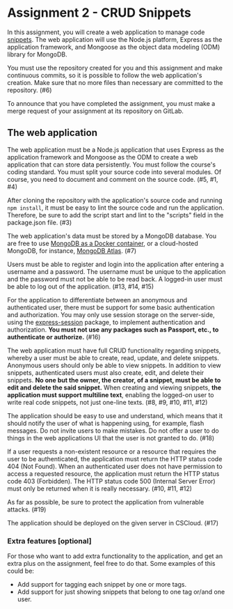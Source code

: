 # Assignment 2 - CRUD Snippets

In this assignment, you will create a web application to manage code [snippets](https://en.wikipedia.org/wiki/Snippet_(programming)). The web application will use the Node.js platform, Express as the application framework, and Mongoose as the object data modeling (ODM) library for MongoDB.

You must use the repository created for you and this assignment and make continuous commits, so it is possible to follow the web application's creation. Make sure that no more files than necessary are committed to the repository. (#6)

To announce that you have completed the assignment, you must make a merge request of your assignment at its repository on GitLab.

## The web application

The web application must be a Node.js application that uses Express as the application framework and Mongoose as the ODM to create a web application that can store data persistently. You must follow the course's coding standard. You must split your source code into several modules. Of course, you need to document and comment on the source code. (#5, #1, #4)

After cloning the repository with the application's source code and running `npm install`, it must be easy to lint the source code and run the application. Therefore, be sure to add the script start and lint to the "scripts" field in the package.json file. (#3)

The web application's data must be stored by a MongoDB database. You are free to use [MongoDB as a Docker container](https://hub.docker.com/_/mongo), or a cloud-hosted MongoDB, for instance, [MongoDB Atlas](https://www.mongodb.com/cloud/atlas). (#7)

Users must be able to register and login into the application after entering a username and a password. The username must be unique to the application and the password must not be able to be read back. A logged-in user must be able to log out of the application. (#13, #14, #15)

For the application to differentiate between an anonymous and authenticated user, there must be support for some basic authentication and authorization. You may only use session storage on the server-side, using the [express-session](https://www.npmjs.com/package/express-session) package, to implement authentication and authorization. __You must not use any packages such as Passport, etc., to authenticate or authorize.__ (#16)

The web application must have full CRUD functionality regarding snippets, whereby a user must be able to create, read, update, and delete snippets. Anonymous users should only be able to view snippets. In addition to view snippets, authenticated users must also create, edit, and delete their snippets. __No one but the owner, the creator, of a snippet, must be able to edit and delete the said snippet.__ When creating and viewing snippets, __the application must support multiline text__, enabling the logged-on user to write real code snippets, not just one-line texts. (#8, #9, #10, #11, #12)

The application should be easy to use and understand, which means that it should notify the user of what is happening using, for example, flash messages. Do not invite users to make mistakes. Do not offer a user to do things in the web applications UI that the user is not granted to do. (#18)

If a user requests a non-existent resource or a resource that requires the user to be authenticated, the application must return the HTTP status code 404 (Not Found). When an authenticated user does not have permission to access a requested resource, the application must return the HTTP status code 403 (Forbidden). The HTTP status code 500 (Internal Server Error) must only be returned when it is really necessary. (#10, #11, #12)

As far as possible, be sure to protect the application from vulnerable attacks. (#19)

The application should be deployed on the given server in CSCloud. (#17)

### Extra features [optional]

For those who want to add extra functionality to the application, and get an extra plus on the assignment, feel free to do that. Some examples of this could be:

- Add support for tagging each snippet by one or more tags.
- Add support for just showing snippets that belong to one tag or/and one user.
